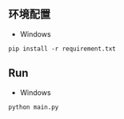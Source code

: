 ## 环境配置
 * Windows
 ```
 pip install -r requirement.txt 
 ```

## Run
 * Windows
 ```
 python main.py
 ```
